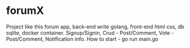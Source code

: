 # forumX

Project like this forum app, back-end write golang, front-end html css, db sqlite, docker container.
Signup/Signin, Crud - Post/Comment, Vote - Post/Comment, Notification info.
How to start - go run main.go
